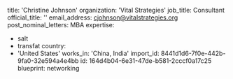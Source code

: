 title: 'Christine Johnson'
organization: 'Vital Strategies'
job_title: Consultant
official_title: ''
email_address: cjohnson@vitalstrategies.org
post_nominal_letters: MBA
expertise:
  - salt
  - transfat
country:
  - 'United States'
works_in: 'China, India'
import_id: 8441d1d6-7f0e-442b-9fa0-32e594a4e4bb
id: 164d4b04-6e31-47de-b581-2cccf0a17c25
blueprint: networking
